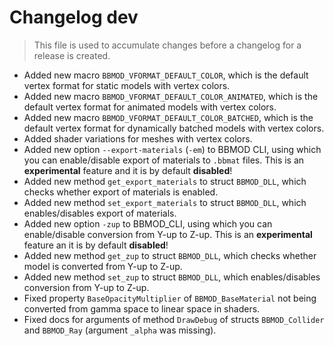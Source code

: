 # Changelog dev
> This file is used to accumulate changes before a changelog for a release is
> created.

* Added new macro `BBMOD_VFORMAT_DEFAULT_COLOR`, which is the default vertex format for static models with vertex colors.
* Added new macro `BBMOD_VFORMAT_DEFAULT_COLOR_ANIMATED`, which is the default vertex format for animated models with vertex colors.
* Added new macro `BBMOD_VFORMAT_DEFAULT_COLOR_BATCHED`, which is the default vertex format for dynamically batched models with vertex colors.
* Added shader variations for meshes with vertex colors.
* Added new option `--export-materials` (`-em`) to BBMOD CLI, using which you can enable/disable export of materials to `.bbmat` files. This is an **experimental** feature and it is by default **disabled**!
* Added new method `get_export_materials` to struct `BBMOD_DLL`, which checks whether export of materials is enabled.
* Added new method `set_export_materials` to struct `BBMOD_DLL`, which enables/disables export of materials.
* Added new option `-zup` to BBMOD_CLI, using which you can enable/disable conversion from Y-up to Z-up. This is an **experimental** feature an it is by default **disabled**!
* Added new method `get_zup` to struct `BBMOD_DLL`, which checks whether model is converted from Y-up to Z-up.
* Added new method `set_zup` to struct `BBMOD_DLL`, which enables/disables conversion from Y-up to Z-up.
* Fixed property `BaseOpacityMultiplier` of `BBMOD_BaseMaterial` not being converted from gamma space to linear space in shaders.
* Fixed docs for arguments of method `DrawDebug` of structs `BBMOD_Collider` and `BBMOD_Ray` (argument `_alpha` was missing).
